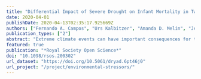 ```yaml
---
title: "Differential Impact of Severe Drought on Infant Mortality in Two Sympatric Neotropical Primates"
date: 2020-04-01
publishDate: 2020-04-13T02:35:17.925669Z
authors: ["Fernando A. Campos", "Urs Kalbitzer", "Amanda D. Melin", "Jeremy D. Hogan", "Saul E. Cheves", "Evin Murillo-Chacon", "Adrián Guadamuz", "Monica S. Myers", "Colleen M. Schaffner", "Katharine M. Jack", "Filippo Aureli", "Linda M. Fedigan"]
publication_types: ["2"]
abstract: "Extreme climate events can have important consequences for the dynamics of natural populations, and severe droughts are predicted to become more common and intense due to climate change. We analysed infant mortality in relation to drought in two primate species (white-faced capuchins, Cebus capucinus imitator, and Geoffroy's spider monkeys, Ateles geoffroyi) in a tropical dry forest in northwestern Costa Rica. Our survival analyses combine several rare and valuable long-term datasets, including long-term primate life-history, landscape-scale fruit abundance, food-tree mortality, and climate conditions. Infant capuchins showed a threshold mortality response to drought, with exceptionally high mortality during a period of intense drought, but not during periods of moderate water shortage. By contrast, spider monkey females stopped reproducing during severe drought, and the mortality of infant spider monkeys peaked later during a period of low fruit abundance and high food-tree mortality linked to the drought. These divergent patterns implicate differing physiology, behaviour or associated factors in shaping species-specific drought responses. Our findings link predictions about the Earth's changing climate to environmental influences on primate mortality risk and thereby improve our understanding of how the increasing severity and frequency of droughts will affect the dynamics and conservation of wild primates."
featured: true
publication: "*Royal Society Open Science*"
doi: "10.1098/rsos.200302"
url_dataset: "https://doi.org/10.5061/dryad.6pt46j0"
url_project: "/project/environmental-stressors/"
---
```


